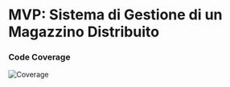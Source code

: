# MVP: Sistema di Gestione di un Magazzino Distribuito

### Code Coverage 
![Coverage](https://codecov.io/gh/teamcodealchemists/MVP/branch/develop/graph/badge.svg)
